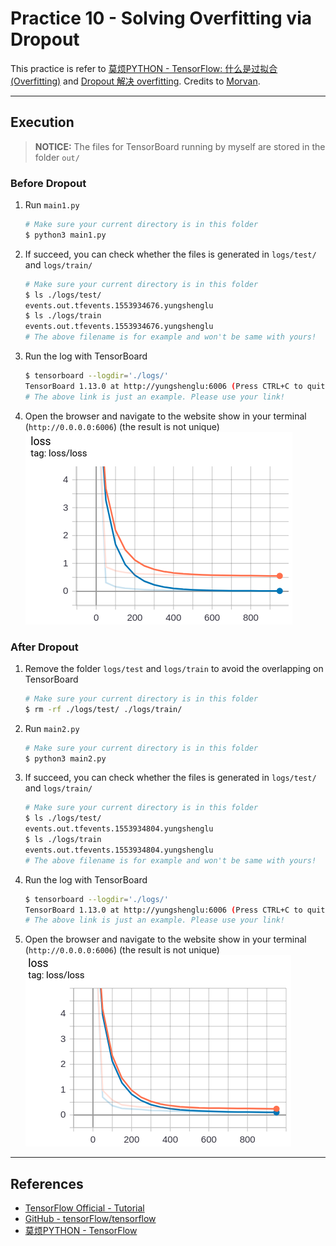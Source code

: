 # Practice 10 - Solving Overfitting via Dropout

This practice is refer to [莫烦PYTHON - TensorFlow: 什么是过拟合 (Overfitting)](https://morvanzhou.github.io/tutorials/machine-learning/tensorflow/5-02-A-overfitting/) and [Dropout 解决 overfitting](https://morvanzhou.github.io/tutorials/machine-learning/tensorflow/5-02-dropout/). Credits to [Morvan](https://github.com/MorvanZhou).

---
## Execution

> **NOTICE:** The files for TensorBoard running by myself are stored in the folder `out/`

### Before Dropout

1. Run `main1.py`
    ```bash
    # Make sure your current directory is in this folder
    $ python3 main1.py
    ```
2. If succeed, you can check whether the files is generated in `logs/test/` and `logs/train/`
    ```bash
    # Make sure your current directory is in this folder
    $ ls ./logs/test/
    events.out.tfevents.1553934676.yungshenglu
    $ ls ./logs/train
    events.out.tfevents.1553934676.yungshenglu
    # The above filename is for example and won't be same with yours!
    ```
3. Run the log with TensorBoard
    ```bash
    $ tensorboard --logdir='./logs/'
    TensorBoard 1.13.0 at http://yungshenglu:6006 (Press CTRL+C to quit)
    # The above link is just an example. Please use your link!
    ```
4. Open the browser and navigate to the website show in your terminal (`http://0.0.0.0:6006`) (the result is not unique)
    ![](res/before_dropout.png)

### After Dropout

1. Remove the folder `logs/test` and `logs/train` to avoid the overlapping on TensorBoard
    ```bash
    # Make sure your current directory is in this folder
    $ rm -rf ./logs/test/ ./logs/train/
    ```
2. Run `main2.py`
    ```bash
    # Make sure your current directory is in this folder
    $ python3 main2.py
    ```
3. If succeed, you can check whether the files is generated in `logs/test/` and `logs/train/`
    ```bash
    # Make sure your current directory is in this folder
    $ ls ./logs/test/
    events.out.tfevents.1553934804.yungshenglu
    $ ls ./logs/train
    events.out.tfevents.1553934804.yungshenglu
    # The above filename is for example and won't be same with yours!
    ```
4. Run the log with TensorBoard
    ```bash
    $ tensorboard --logdir='./logs/'
    TensorBoard 1.13.0 at http://yungshenglu:6006 (Press CTRL+C to quit)
    # The above link is just an example. Please use your link!
    ```
5. Open the browser and navigate to the website show in your terminal (`http://0.0.0.0:6006`) (the result is not unique)
    ![](res/after_dropout.png)

---
## References

* [TensorFlow Official - Tutorial](https://www.tensorflow.org/tutorials/)
* [GitHub - tensorFlow/tensorflow](https://github.com/tensorflow/tensorflow)
* [莫烦PYTHON - TensorFlow](https://morvanzhou.github.io/tutorials/machine-learning/tensorflow)